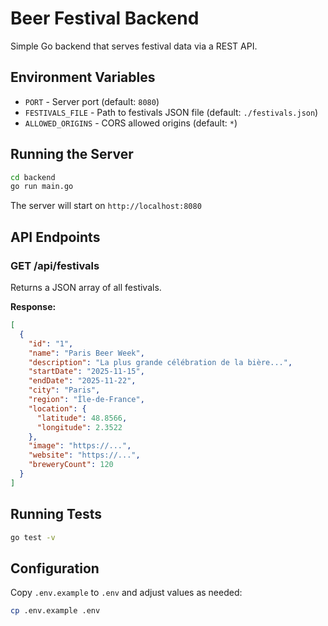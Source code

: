 # Beer Festival Backend

Simple Go backend that serves festival data via a REST API.

## Environment Variables

- `PORT` - Server port (default: `8080`)
- `FESTIVALS_FILE` - Path to festivals JSON file (default: `./festivals.json`)
- `ALLOWED_ORIGINS` - CORS allowed origins (default: `*`)

## Running the Server

```bash
cd backend
go run main.go
```

The server will start on `http://localhost:8080`

## API Endpoints

### GET /api/festivals

Returns a JSON array of all festivals.

**Response:**
```json
[
  {
    "id": "1",
    "name": "Paris Beer Week",
    "description": "La plus grande célébration de la bière...",
    "startDate": "2025-11-15",
    "endDate": "2025-11-22",
    "city": "Paris",
    "region": "Île-de-France",
    "location": {
      "latitude": 48.8566,
      "longitude": 2.3522
    },
    "image": "https://...",
    "website": "https://...",
    "breweryCount": 120
  }
]
```

## Running Tests

```bash
go test -v
```

## Configuration

Copy `.env.example` to `.env` and adjust values as needed:

```bash
cp .env.example .env
```
